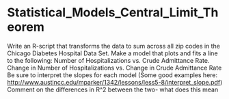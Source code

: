 Statistical_Models_Central_Limit_Theorem
=========================================
Write an R-script that transforms the data to sum across all zip codes in the Chicago Diabetes Hospital Data Set. Make a model that plots and fits a line to the following:
Number of Hospitalizations vs. Crude Admittance Rate.
Change in Number of Hospitalizations vs. Change in Crude Admittance Rate
Be sure to interpret the slopes for each model (Some good examples here: http://www.austincc.edu/mparker/1342/lessons/less5-8/interpret_slope.pdf)
Comment on the differences in R^2 between the two- what does this mean
